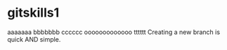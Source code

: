# gitskills1
aaaaaaa
bbbbbbb
cccccc
ooooooooooooo
tttttt
Creating a new branch is quick AND simple.
